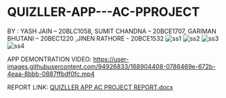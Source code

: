 # QUIZLLER-APP---AC-PPROJECT
BY : YASH JAIN – 20BLC1058, SUMIT CHANDNA – 20BCE1707, GARIMAN BHUTANI – 20BEC1220 ,JINEN RATHORE - 20BCE1532 
![ss1](https://user-images.githubusercontent.com/94926833/168904083-606745d8-46fe-40af-a5f4-14e289b0617f.jpg)
![ss2](https://user-images.githubusercontent.com/94926833/168904088-a0be2ee4-c4f5-451f-ad62-441d627b8eb0.jpg)
![ss3](https://user-images.githubusercontent.com/94926833/168904093-e2cd3ccf-4d84-49b9-a964-153cbe59f679.jpg)
![ss4](https://user-images.githubusercontent.com/94926833/168904094-61204207-2c87-40f4-b14d-ac3cab8bcf3e.jpg)

APP DEMONTRATION VIDEO:
https://user-images.githubusercontent.com/94926833/168904408-0786469e-672b-4eaa-8bbb-0887ffbdf0fc.mp4

REPORT LINK:
[QUIZLLER APP AC PROJECT REPORT.docx](https://github.com/Yashjain1602/QUIZLLER-APP---AC-PPROJECT/files/8711381/QUIZLLER.APP.AC.PROJECT.REPORT.docx)

